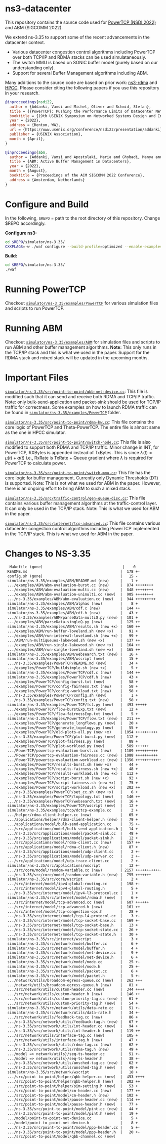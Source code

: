 
# ns3-datacenter

This repository contains the source code used for [PowerTCP (NSDI 2022)](https://www.usenix.org/conference/nsdi22/presentation/addanki) and ABM (SIGCOMM 2022).

We extend ns-3.35 to support some of the recent advancements in the datacenter context.
- Various datacenter congestion control algorithms including PowerTCP over both TCP/IP and RDMA stacks can be used simulataneously. 
- The switch MMU is based on SONIC buffer model (purely based on our understanding only). 
- Support for several Buffer Management algorithms including ABM.

Many additions to the source code are based on prior work: [ns3-rdma](https://github.com/bobzhuyb/ns3-rdma) and [HPCC](https://github.com/alibaba-edu/High-Precision-Congestion-Control). Please consider citing the following papers if you use this repository in your research.

```bib
@inproceedings{nsdi22,
  author = {Addanki, Vamsi and Michel, Oliver and Schmid, Stefan},
  title = {{PowerTCP}: Pushing the Performance Limits of Datacenter Networks},
  booktitle = {19th USENIX Symposium on Networked Systems Design and Implementation (NSDI 22)},
  year = {2022},
  address = {Renton, WA},
  url = {https://www.usenix.org/conference/nsdi22/presentation/addanki},
  publisher = {USENIX Association},
  month = {April},
}

@inproceedings{abm,
  author = {Addanki, Vamsi and Apostolaki, Maria and Ghobadi, Manya and Schmid, Stefan and Vanbever, Laurent},
  title = {ABM: Active Buffer Management in Datacenters},
  year = {2022},
  month = {August},
  booktitle = {Proceedings of the ACM SIGCOMM 2022 Conference},
  address = {Amsterdam, Netherlands}
}

```

# Configure and Build

In the following, `$REPO` = path to the root directory of this repository. Change $REPO accordingly.

**Configure ns3:**

```bash
cd $REPO/simulator/ns-3.35/
CXXFLAGS=-w ./waf configure --build-profile=optimized --enable-examples --disable-tests --disable-python
```
**Build:**

```bash
cd $REPO/simulator/ns-3.35/
./waf
```

# Running PowerTCP

Checkout [`simulator/ns-3.35/examples/PowerTCP`](https://github.com/inet-tub/ns3-datacenter/tree/master/simulator/ns-3.35/examples/PowerTCP) for various simulation files and scripts to run PowerTCP. 

# Running ABM

Checkout [`simulator/ns-3.35/examples/ABM`](https://github.com/inet-tub/ns3-datacenter/tree/master/simulator/ns-3.35/examples/ABM) for simulation files and scripts to run ABM and other buffer management algorithms. **Note:** This only runs in the TCP/IP stack and this is what we used in the paper. Support for the RDMA stack and mixed stack will be updated in the upcoming months. 


# Important Files

[`simulator/ns-3.35/src/point-to-point/qbb-net-device.cc`](https://github.com/inet-tub/ns3-datacenter/tree/master/simulator/ns-3.35/src/point-to-point/qbb-net-device.cc): This file is modified such that it can send and receive both RDMA and TCP/IP traffic. Note: only bulk-send-application and packet-sink should be used for TCP/IP traffic for correctness. Some examples on how to launch RDMA traffic can be found in [`simulator/ns-3.35/examples/PowerTCP`](https://github.com/inet-tub/ns3-datacenter/tree/master/simulator/ns-3.35/examples/PowerTCP) folder.

[`simulator/ns-3.35/src/point-to-point/rdma-hw.cc`](https://github.com/inet-tub/ns3-datacenter/tree/master/simulator/ns-3.35/src/point-to-point/rdma-hw.cc): This file contains the core logic of PowerTCP and Theta-PowerTCP. The entire file is almost same as the one in HPCC simulator.

[`simulator/ns-3.35/src/point-to-point/switch-node.cc`](https://github.com/inet-tub/ns3-datacenter/tree/master/simulator/ns-3.35/src/point-to-point/switch-node.cc): This file is also modified to support both RDMA and TCP/IP traffic. Minor change in INT, for PowerTCP, RXBytes is appended instead of TxBytes. This is since $\lambda(t) = \mu(t) + \dot{q}(t)$ i.e., RxRate is TxRate + Queue gradient where $\lambda$ is required for PowerTCP to calculate power.

[`simulator/ns-3.35/src/point-to-point/switch-mmu.cc`](https://github.com/inet-tub/ns3-datacenter/tree/master/simulator/ns-3.35/src/point-to-point/switch-mmu.cc): This file has the core logic for buffer management. Currently only Dynamic Thresholds (DT) is supported. Note: This is not what we used for ABM in the paper. However, there is an ongoing effort to bring ABM to such a mixed stack.

[`simulator/ns-3.35/src/traffic-control/gen-queue-disc.cc`](https://github.com/inet-tub/ns3-datacenter/tree/master/simulator/ns-3.35/src/traffic-control/gen-queue-disc.cc): This file contains various buffer management algorithms at the traffic-control layer. It can only be used in the TCP/IP stack. Note: This is what we used for ABM in the paper.

[`simulator/ns-3.35/src/internet/tcp-advanced.cc`](https://github.com/inet-tub/ns3-datacenter/tree/master/simulator/ns-3.35/src/internet/tcp-advanced.cc): This file contains various datacenter congestion control algorithms including PowerTCP implemented in the TCP/IP stack. This is what we used for ABM in the paper.

# Changes to NS-3.35

```diff
  Makefile (gone)                                    |    0
 README.md                                          |  178 +-
 config.sh (gone)                                   |   15 -
 simulator/ns-3.35/examples/ABM/README.md (new)     |    1 +
 .../examples/ABM/abm-evaluation-burst.cc (new)     |  874 ++++++++
 .../examples/ABM/abm-evaluation-multi.cc (new)     |  848 ++++++++
 .../examples/ABM/abm-evaluation-unimulti.cc (new)  |  905 ++++++++
 .../ns-3.35/examples/ABM/abm-evaluation.cc (new)   |  944 +++++++++
 simulator/ns-3.35/examples/ABM/alphas (new)        |    8 +
 simulator/ns-3.35/examples/ABM/cdf.c (new)         |  144 ++
 simulator/ns-3.35/examples/ABM/cdf.h (new)         |   43 +
 .../ns-3.35/examples/ABM/parseData-multiQ.py (new) |  101 +
 .../examples/ABM/parseData-singleQ.py (new)        |  125 ++
 simulator/ns-3.35/examples/ABM/results.sh (new +x) |  160 ++
 .../examples/ABM/run-buffer-loveland.sh (new +x)   |   91 +
 .../examples/ABM/run-interval-loveland.sh (new +x) |   99 +
 .../ABM/run-multiqueues-lakewood.sh (new +x)       |  137 ++
 .../examples/ABM/run-single-lakewood.sh (new +x)   |  164 ++
 .../examples/ABM/run-single-loveland.sh (new +x)   |  165 ++
 simulator/ns-3.35/examples/ABM/websearch.txt (new) |   16 +
 simulator/ns-3.35/examples/ABM/wscript (new)       |   15 +
 .../ns-3.35/examples/PowerTCP/README.md (new)      |   34 +
 .../examples/PowerTCP/buildsimple.sh (new +x)      |    5 +
 simulator/ns-3.35/examples/PowerTCP/cdf.c (new)    |  144 ++
 simulator/ns-3.35/examples/PowerTCP/cdf.h (new)    |   43 +
 .../examples/PowerTCP/config-burst.txt (new)       |   58 +
 .../examples/PowerTCP/config-fairness.txt (new)    |   58 +
 .../examples/PowerTCP/config-workload.txt (new)    |   58 +
 .../ns-3.35/examples/PowerTCP/config.sh (new)      |    1 +
 .../ns-3.35/examples/PowerTCP/config.txt (new)     |   58 +
 simulator/ns-3.35/examples/PowerTCP/fct.py (new)   |  493 +++++
 .../examples/PowerTCP/flow-burstExp.txt (new)      |   12 +
 .../examples/PowerTCP/flow-fairnessExp.txt (new)   |    5 +
 simulator/ns-3.35/examples/PowerTCP/flow.txt (new) |  211 ++
 .../examples/PowerTCP/generate_longflows.py (new)  |   20 +
 .../examples/PowerTCP/generate_topology.py (new)   |   55 +
 .../examples/PowerTCP/old-plots-all.py (new +x)    | 1054 ++++++++++
 .../ns-3.35/examples/PowerTCP/plot-burst.py (new)  |  112 +
 .../examples/PowerTCP/plot-fairness.py (new)       |   88 +
 .../examples/PowerTCP/plot-workload.py (new)       |  589 ++++++
 .../PowerTCP/powertcp-evaluation-burst.cc (new)    | 1109 ++++++++++
 .../PowerTCP/powertcp-evaluation-fairness.cc (new) | 1088 ++++++++++
 .../PowerTCP/powertcp-evaluation-workload.cc (new) | 1356 ++++++++++++
 .../examples/PowerTCP/results-burst.sh (new +x)    |   44 +
 .../examples/PowerTCP/results-fairness.sh (new +x) |   48 +
 .../examples/PowerTCP/results-workload.sh (new +x) |  112 +
 .../examples/PowerTCP/script-burst.sh (new +x)     |   92 +
 .../examples/PowerTCP/script-fairness.sh (new +x)  |   75 +
 .../examples/PowerTCP/script-workload.sh (new +x)  |  202 ++
 .../ns-3.35/examples/PowerTCP/set_cc.sh (new +x)   |    6 +
 .../ns-3.35/examples/PowerTCP/topology.txt (new)   |  146 ++
 .../ns-3.35/examples/PowerTCP/websearch.txt (new)  |   16 +
 simulator/ns-3.35/examples/PowerTCP/wscript (new)  |   12 +
 simulator/ns-3.35/examples/tcp/dctcp-example.cc    |    2 +
 .../helper/rdma-client-helper.cc (new)             |   65 +
 .../applications/helper/rdma-client-helper.h (new) |   79 +
 .../applications/model/bulk-send-application.cc    |   75 +-
 .../src/applications/model/bulk-send-application.h |   14 +
 .../ns-3.35/src/applications/model/packet-sink.cc  |   48 +
 .../ns-3.35/src/applications/model/packet-sink.h   |   12 +
 .../src/applications/model/rdma-client.cc (new)    |  157 ++
 .../src/applications/model/rdma-client.h (new)     |   87 +
 .../ns-3.35/src/applications/model/udp-client.cc   |    2 +-
 .../ns-3.35/src/applications/model/udp-server.cc   |    2 +-
 .../src/applications/model/udp-trace-client.cc     |    2 +-
 simulator/ns-3.35/src/applications/wscript         |   12 +-
 .../src/core/model/random-variable.cc (new)        | 2157 ++++++++++++++++++++
 .../ns-3.35/src/core/model/random-variable.h (new) |  755 +++++++
 simulator/ns-3.35/src/core/wscript                 |    2 +
 .../src/internet/model/ipv4-global-routing.cc      |  198 +-
 .../src/internet/model/ipv4-global-routing.h       |    5 +
 .../ns-3.35/src/internet/model/ipv4-l3-protocol.cc |    1 +
 simulator/ns-3.35/src/internet/model/rdma.h (new)  |    6 +
 .../src/internet/model/tcp-advanced.cc (new)       |  607 ++++++
 .../src/internet/model/tcp-advanced.h (new)        |  161 ++
 .../src/internet/model/tcp-congestion-ops.h        |   28 +
 .../ns-3.35/src/internet/model/tcp-l4-protocol.cc  |    3 +-
 .../ns-3.35/src/internet/model/tcp-socket-base.cc  |  169 +-
 .../ns-3.35/src/internet/model/tcp-socket-base.h   |   13 +
 .../ns-3.35/src/internet/model/tcp-socket-state.cc |   26 +
 .../ns-3.35/src/internet/model/tcp-socket-state.h  |   30 +
 simulator/ns-3.35/src/internet/wscript             |    3 +
 simulator/ns-3.35/src/network/model/buffer.cc      |    6 +
 simulator/ns-3.35/src/network/model/buffer.h       |    4 +
 simulator/ns-3.35/src/network/model/net-device.cc  |    9 +
 simulator/ns-3.35/src/network/model/net-device.h   |    6 +
 simulator/ns-3.35/src/network/model/node.cc        |   25 +-
 simulator/ns-3.35/src/network/model/node.h         |   25 +-
 simulator/ns-3.35/src/network/model/packet.cc      |    6 +
 simulator/ns-3.35/src/network/model/packet.h       |    5 +-
 .../network/utils/broadcom-egress-queue.cc (new)   |  262 +++
 .../network/utils/broadcom-egress-queue.h (new)    |   81 +
 .../src/network/utils/custom-header.cc (new)       |  344 ++++
 .../src/network/utils/custom-header.h (new)        |  146 ++
 .../src/network/utils/custom-priority-tag.cc (new) |   61 +
 .../src/network/utils/custom-priority-tag.h (new)  |   54 +
 simulator/ns-3.35/src/network/utils/data-rate.cc   |   51 +-
 simulator/ns-3.35/src/network/utils/data-rate.h    |   34 +-
 .../src/network/utils/feedback-tag.cc (new)        |   86 +
 .../ns-3.35/src/network/utils/feedback-tag.h (new) |   67 +
 .../ns-3.35/src/network/utils/int-header.cc (new)  |   94 +
 .../ns-3.35/src/network/utils/int-header.h (new)   |  119 ++
 .../src/network/utils/interface-tag.cc (new)       |  105 +
 .../src/network/utils/interface-tag.h (new)        |   47 +
 .../ns-3.35/src/network/utils/rdma-tag.cc (new)    |   62 +
 .../ns-3.35/src/network/utils/rdma-tag.h (new)     |   49 +
 .../model => network/utils}/seq-ts-header.cc       |   51 +-
 .../model => network/utils}/seq-ts-header.h        |   38 +-
 .../ns-3.35/src/network/utils/unsched-tag.cc (new) |   62 +
 .../ns-3.35/src/network/utils/unsched-tag.h (new)  |   49 +
 simulator/ns-3.35/src/network/wscript              |   18 +
 .../src/point-to-point/helper/qbb-helper.cc (new)  |  453 ++++
 .../src/point-to-point/helper/qbb-helper.h (new)   |  202 ++
 .../src/point-to-point/helper/sim-setting.h (new)  |   53 +
 .../src/point-to-point/model/cn-header.cc (new)    |  177 ++
 .../src/point-to-point/model/cn-header.h (new)     |  102 +
 .../src/point-to-point/model/pause-header.cc (new) |  114 ++
 .../src/point-to-point/model/pause-header.h (new)  |   77 +
 .../ns-3.35/src/point-to-point/model/pint.cc (new) |   44 +
 .../ns-3.35/src/point-to-point/model/pint.h (new)  |   19 +
 .../model/point-to-point-net-device.cc             |    5 +
 .../model/point-to-point-net-device.h              |    8 +-
 .../ns-3.35/src/point-to-point/model/ppp-header.cc |    5 +-
 .../ns-3.35/src/point-to-point/model/ppp-header.h  |   20 +-
 .../src/point-to-point/model/qbb-channel.cc (new) 

```
